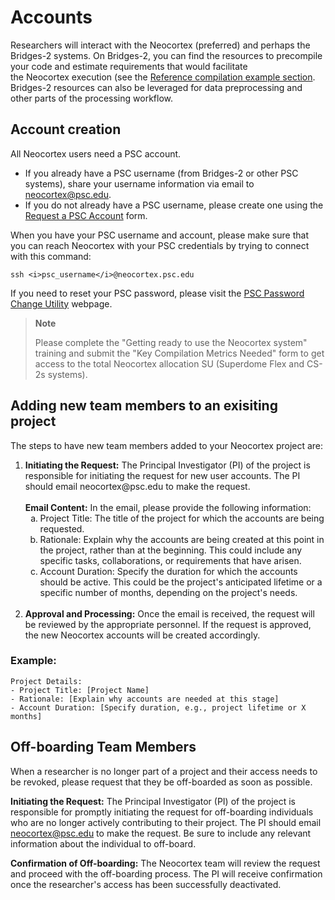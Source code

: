 # Accounts
Researchers will interact with the Neocortex (preferred) and perhaps the Bridges-2 systems. On Bridges-2, you can find the resources to precompile your code and estimate requirements that would facilitate the Neocortex execution (see the [Reference compilation example section](/https://www.psc.edu/resources/neocortex/docs/reference-compilation-commands). Bridges-2 resources can also be leveraged for data preprocessing and other parts of the processing workflow.
## Account creation
All Neocortex users need a PSC account. 
 
* If you already have a PSC username (from Bridges-2 or other PSC systems), share your username information via email to <a href="mailto:neocortex@psc.edu">neocortex@psc.edu</a>.
* If you do not already have a PSC username, please create one using the [Request a PSC Account](https://allocations.psc.edu/users/new) form.

When you have your PSC username and account, please make sure that you can reach Neocortex with your PSC credentials by trying to connect with this command:
```
ssh <i>psc_username</i>@neocortex.psc.edu
```

If you need to reset your PSC password, please visit the [PSC Password Change Utility](https://apr.psc.edu) webpage.

<blockquote class="note">  
 <strong>Note</strong>
<p>Please complete the "Getting ready to use the Neocortex system" training and submit the "Key Compilation Metrics Needed" form to get access to the total Neocortex allocation SU (Superdome Flex and CS-2s systems).</p>
</blockquote>

## Adding new team members to an exisiting project

The steps to have new team members added to your Neocortex project are:

<ol>
<li><strong>Initiating the Request:</strong> The Principal Investigator (PI) of the project is responsible for initiating the request for new user accounts. The PI should email neocortex@psc.edu to make the request.
<br /><br />
<strong>Email Content:</strong> In the email, please provide the following information:

  <ol style="list-style-type:lower-alpha;">
<li>Project Title: The title of the project for which the accounts are being requested.</li>

<li>Rationale: Explain why the accounts are being created at this point in the project, rather than at the beginning. This could include any specific tasks, collaborations, or requirements that have arisen.</li>

<li>Account Duration: Specify the duration for which the accounts should be active. This could be the project's anticipated lifetime or a specific number of months, depending on the project's needs.</li>
</ol>
<br />
<li><strong>Approval and Processing:</strong> Once the email is received, the request will be reviewed by the appropriate personnel. If the request is approved, the new Neocortex accounts will be created accordingly.</li></ol>

### Example:
```
Project Details:
- Project Title: [Project Name]
- Rationale: [Explain why accounts are needed at this stage]
- Account Duration: [Specify duration, e.g., project lifetime or X months]
```


## Off-boarding Team Members
When a researcher is no longer part of a project and their access needs to be revoked, please request that they be off-boarded as soon as possible.

**Initiating the Request:** The Principal Investigator (PI) of the project is responsible for promptly initiating the request for off-boarding individuals who are no longer actively contributing to their project. The PI should email neocortex@psc.edu to make the request.  Be sure to include any relevant information about the individual to off-board.

**Confirmation of Off-boarding:** The Neocortex team will review the request and proceed with the off-boarding process. The PI will receive confirmation once the researcher's access has been successfully deactivated.
